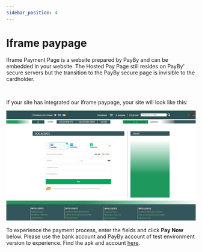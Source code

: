 ```yaml
---
sidebar_position: 4
---
```


# Iframe paypage

Iframe Payment Page is a website prepared by PayBy and can be embedded in your website. The Hosted Pay Page still resides on PayBy’ secure servers but the transition to the PayBy secure page is invisible to the cardholder.

<br/>

If your site has integrated our iframe paypage, your site will look like this:

![1](./pic/iframe.png)



To experience the payment process, enter the fields and click **Pay Now** below. Please use the bank account and PayBy account of test environment version to experience. Find the apk and account [here](/demos/testaccount).


